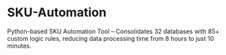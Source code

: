# SKU-Automation
Python-based SKU Automation Tool – Consolidates 32 databases with 85+ custom logic rules, reducing data processing time from 8 hours to just 10 minutes.
